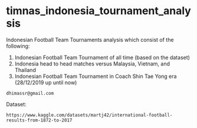 # timnas_indonesia_tournament_analysis

Indonesian Football Team Tournaments analysis which consist of the following:
1. Indonesian Football Team Tournament of all time (based on the dataset)
2. Indonesia head to head matches versus Malaysia, Vietnam, and Thailand
3. Indonesian Football Team Tournament in Coach Shin Tae Yong era (28/12/2019 up until now)

```
dhimassr@gmail.com
```

Dataset:
```
https://www.kaggle.com/datasets/martj42/international-football-results-from-1872-to-2017
```
